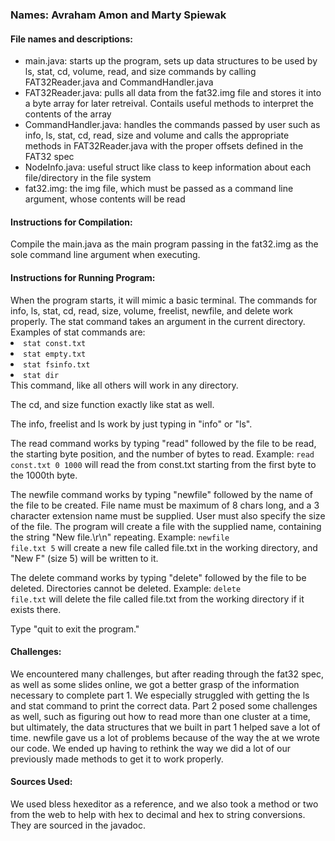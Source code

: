 <h3>Names: Avraham Amon and Marty Spiewak</h4>

<h4>File names and descriptions:</h4>
<ul>
    <li>main.java: starts up the program, sets up data structures to be used by ls, stat, cd, volume, read, and size commands by calling FAT32Reader.java and CommandHandler.java</li>
    <li>FAT32Reader.java: pulls all data from the fat32.img file and stores it into a byte array for later retreival. Contails useful methods to interpret the contents of the array</li>
    <li>CommandHandler.java: handles the commands passed by user such as info, ls, stat, cd, read, size and volume and calls the appropriate methods in FAT32Reader.java with the proper offsets defined in the FAT32 spec</li>
    <li>NodeInfo.java: useful struct like class to keep information about each file/directory in the file system</li>
    <li>fat32.img: the img file, which must be passed as a command line argument, whose contents will be read</li>
</ul>

<h4>Instructions for Compilation:</h4>
Compile the main.java as the main program passing in the fat32.img as the sole command line argument when executing.

<h4>Instructions for Running Program:</h4>
When the program starts, it will mimic a basic terminal. The commands for info, ls, stat, cd, read, size, volume, freelist, newfile, and delete work properly.
The stat command takes an argument in the current directory. Examples of stat commands are:
<li><code>stat const.txt</code></li>
<li><code>stat empty.txt</code></li>
<li><code>stat fsinfo.txt</code></li>
<li><code>stat dir</code></li>
This command, like all others will work in any directory.

The cd, and size function exactly like stat as well.

The info, freelist and ls work by just typing in "info" or "ls".

The read command works by typing "read" followed by the file to be read, the starting byte position, and the number of bytes to read.
Example: <code>read const.txt 0 1000</code> will read the from const.txt starting from the first byte to the 1000th byte.

The newfile command works by typing "newfile" followed by the name of the file to be created. File name must be maximum of 8 chars long, and a 3 character extension name must be supplied. User must also specify the size of the file. The program will create a file with the supplied name, containing the string "New file.\r\n" repeating.
Example: <code>newfile file.txt 5</code> will create a new file called file.txt in the working directory, and "New F" (size 5) will be written to it.

The delete command works by typing "delete" followed by the file to be deleted. Directories cannot be deleted.
Example: <code>delete file.txt</code> will delete the file called file.txt from the working directory if it exists there.

Type "quit to exit the program."

<h4>Challenges:</h4>
We encountered many challenges, but after reading through the fat32 spec, as well as some slides online, we got a better grasp of the information necessary to complete part 1. We especially struggled with getting the ls and stat command to print the correct data. Part 2 posed some challenges as well, such as figuring out how to read more than one cluster at a time, but ultimately, the data structures that we built in part 1 helped save a lot of time.
newfile gave us a lot of problems because of the way the at we wrote our code. We ended up having to rethink the way we did a lot of our previously made methods to get it to work properly.

<h4>Sources Used:</h4>
We used bless hexeditor as a reference, and we also took a method or two from the web to help with hex to decimal and hex to string conversions. They are sourced in the javadoc.

